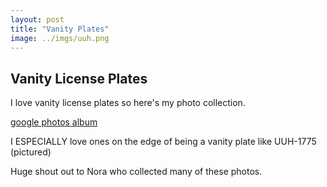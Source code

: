 ```yaml
---
layout: post
title: "Vanity Plates" 
image: ../imgs/uuh.png
---
```


## Vanity License Plates

I love vanity license plates so here's my photo collection. 

[google photos album](https://photos.app.goo.gl/1oiDcKFFjwTkDWG3A)


I ESPECIALLY love ones on the edge of being a vanity plate like UUH-1775 (pictured)


Huge shout out to Nora who collected many of these photos. 